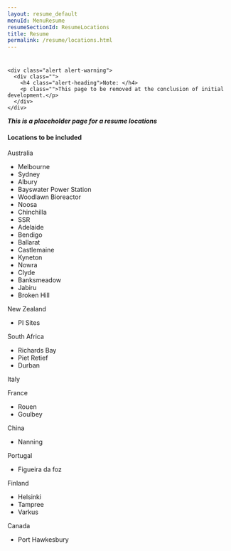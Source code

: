 ```yaml
---
layout: resume_default
menuId: MenuResume
resumeSectionId: ResumeLocations
title: Resume
permalink: /resume/locations.html
---
```


<div class="container" style="padding-top:10px">

	<div class="alert alert-warning">
	  <div class="">
	    <h4 class="alert-heading">Note: </h4>
	    <p class="">This page to be removed at the conclusion of initial development.</p>
	  </div>
	</div>
</div>

***This is a placeholder page for a resume locations***

#### Locations to be included

Australia
- Melbourne
- Sydney
- Albury
- Bayswater Power Station
- Woodlawn Bioreactor
- Noosa
- Chinchilla
- SSR
- Adelaide
- Bendigo
- Ballarat
- Castlemaine
- Kyneton
- Nowra
- Clyde
- Banksmeadow
- Jabiru
- Broken Hill

New Zealand
- PI Sites

South Africa
- Richards Bay
- Piet Retief
- Durban

Italy

France
- Rouen
- Goulbey

China
- Nanning

Portugal
- Figueira da foz

Finland
- Helsinki
- Tampree
- Varkus

Canada
- Port Hawkesbury

<div id="map"></div>

<script src="https://maps.googleapis.com/maps/api/js?key=AIzaSyDu4ASTg8x8FMkE76ywBkHthVo0xMHJwYc&callback=initMap" async defer></script>

